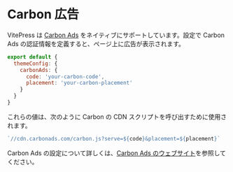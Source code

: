 # Carbon 広告

VitePress は [Carbon Ads](https://www.carbonads.net/) をネイティブにサポートしています。設定で Carbon Ads の認証情報を定義すると、ページ上に広告が表示されます。

 ```js
 export default {
   themeConfig: {
     carbonAds: {
       code: 'your-carbon-code',
       placement: 'your-carbon-placement'
     }
   }
 }
 ```

これらの値は、次のように Carbon の CDN スクリプトを呼び出すために使用されます。

 ```js
 `//cdn.carbonads.com/carbon.js?serve=${code}&placement=${placement}`
 ```

Carbon Ads の設定について詳しくは、[Carbon Ads のウェブサイト](https://www.carbonads.net/)を参照してください。
